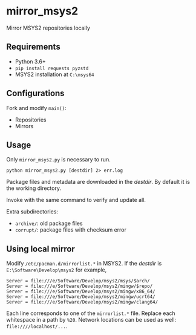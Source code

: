 # mirror_msys2

Mirror MSYS2 repositories locally

## Requirements

* Python 3.6+
* `pip install requests pyzstd`
* MSYS2 installation at `C:\msys64`

## Configurations

Fork and modify `main()`:

* Repositories
* Mirrors

## Usage

Only `mirror_msys2.py` is necessary to run.

`python mirror_msys2.py [destdir] 2> err.log`

Package files and metadata are downloaded in the *destdir*. By default it is the working directory.

Invoke with the same command to verify and update all.

Extra subdirectories:

* `archive/`: old package files
* `corrupt/`: package files with checksum error

## Using local mirror

Modify `/etc/pacman.d/mirrorlist.*` in MSYS2. If the *destdir* is `E:\Software\Develop\msys2` for example,

```
Server = file:///e/Software/Develop/msys2/msys/$arch/
Server = file:///e/Software/Develop/msys2/mingw/$repo/
Server = file:///e/Software/Develop/msys2/mingw/x86_64/
Server = file:///e/Software/Develop/msys2/mingw/ucrt64/
Server = file:///e/Software/Develop/msys2/mingw/clang64/
```

Each line corresponds to one of the `mirrorlist.*` file. Replace each whitespace in a path by `%20`. Network locations can be used as well: `file:////localhost/...`.
